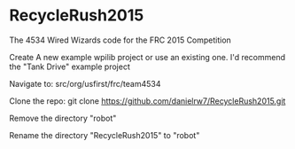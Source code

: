 # RecycleRush2015
The 4534 Wired Wizards code for the FRC 2015 Competition


Create A new example wpilib project or use an existing one. I'd recommend the "Tank Drive" example project

Navigate to:
src/org/usfirst/frc/team4534

Clone the repo:
git clone https://github.com/danielrw7/RecycleRush2015.git

Remove the directory "robot"

Rename the directory "RecycleRush2015" to "robot"
